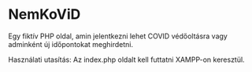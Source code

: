 <h1>NemKoViD</h1>

Egy fiktív PHP oldal, amin jelentkezni lehet COVID védőoltásra vagy adminként új időpontokat meghirdetni.

Használati utasítás: Az index.php oldalt kell futtatni XAMPP-on keresztül.

